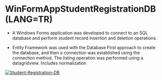 # WinFormAppStudentRegistrationDB (LANG=TR)
* A Windows Forms application was developed to connect to an SQL database and perform student record insertion and deletion operations.
  
* Entity Framework was used with the Database First approach to create the database, and then a connection was established using the connection method. The listing operation was performed using a datagridview. Includes normalization

<a href="https://ibb.co/QMv9Tkg"><img src="https://i.ibb.co/5LhTSk0/Student-Registration-DB.png" alt="Student-Registration-DB" border="0"></a>
